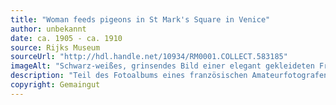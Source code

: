 ```yaml
---
title: "Woman feeds pigeons in St Mark's Square in Venice"
author: unbekannt
date: ca. 1905 - ca. 1910
source: Rijks Museum
sourceUrl: "http://hdl.handle.net/10934/RM0001.COLLECT.583185"
imageAlt: "Schwarz-weißes, grinsendes Bild einer elegant gekleideten Frau, die Tauben füttert, zwei Männer stehen etwas weiter weg und beobachten sie"
description: "Teil des Fotoalbums eines französischen Amateurfotografen, das Sehenswürdigkeiten in Frankreich, der Schweiz und Italien zeigt."
copyright: Gemaingut
---
```

